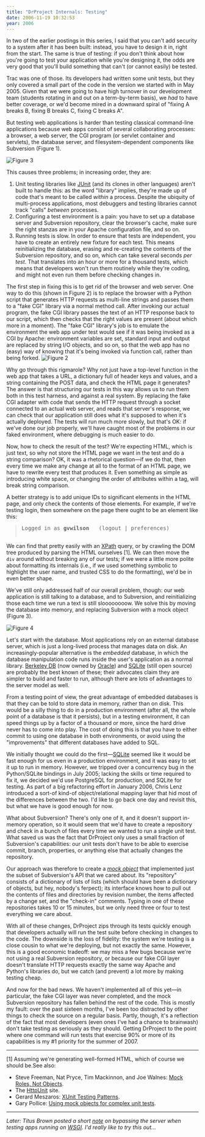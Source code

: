 ```yaml
---
title: "DrProject Internals: Testing"
date: 2006-11-19 10:32:53
year: 2006
---
```

In two of the earlier postings in this series, I said that you can't add security to a system after it has been built: instead, you have to design it in, right from the start.  The same is true of testing: if you don't think about how you're going to test your application while you're designing it, the odds are very good that you'll build something that can't (or cannot easily) be tested.

Trac was one of those.  Its developers had written some unit tests, but they only covered a small part of the code in the version we started with in May 2005.  Given that we were going to have high turnover in our development team (students rotating in and out on a term-by-term basis), we <em>had</em> to have better coverage, or we'd become mired in a downward spiral of "fixing A breaks B, fixing B breaks C, fixing C breaks A".

But testing web applications is harder than testing classical command-line applications because web apps consist of several collaborating processes: a browser, a web server, the CGI program (or servlet container and servlets), the database server, and filesystem-dependent components like Subversion (Figure 1).

<img id="image726" alt="Figure 3" src="{{'/files/2006/11/test041.png' | relative_url}}" />

This causes three problems; in increasing order, they are:
<ol>
  <li>Unit testing libraries like <a href="http://www.junit.org">JUnit</a> (and its clones in other   languages) aren't built to handle this: as the word "library"   implies, they're made up of code that's meant to be called   <em>within</em> a process.  Despite the ubiquity of multi-process   applications, most debuggers and testing libraries cannot track   "calls" <em>between</em> processes.</li>
  <li>Configuring a test environment is a pain: you have to set up a   database server and Subversion repository, clear the browser's   cache, make sure the right stanzas are in your Apache configuration   file, and so on.</li>
  <li>Running tests is slow.  In order to ensure that tests are   independent, you have to create an entirely new fixture for each   test.  This means reinitializing the database, erasing and   re-creating the contents of the Subversion repository, and so on,   which can take several seconds <em>per test</em>.  That translates   into an hour or more for a thousand tests, which means that   developers won't run them routinely while they're coding, and might   not even run them before checking changes in.</li>
</ol>
The first step in fixing this is to get rid of the browser and web server.  One way to do this (shown in Figure 2) is to replace the browser with a Python script that generates HTTP requests as multi-line strings and passes them to a "fake CGI" library via a normal method call.  After invoking our actual program, the fake CGI library passes the text of an HTTP response back to our script, which then checks that the right values are present (about which more in a moment).  The "fake CGI" library's job is to emulate the environment the web app under test would see if it was being invoked as a CGI by Apache: environment variables are set, standard input and output are replaced by string I/O objects, and so on, so that the web app has no (easy) way of knowing that it's being invoked via function call, rather than being forked.

<img id="image725" alt="Figure 2" src="{{'/files/2006/11/test03.png' | relative_url}}" />

Why go through this rigmarole?  Why not just have a top-level function in the web app that takes a URL, a dictionary full of header keys and values, and a string containing the POST data, and check the HTML page it generates?  The answer is that structuring our tests in this way allows us to run them both in this test harness, and against a real system.  By replacing the fake CGI adapter with code that sends the HTTP request through a socket connected to an actual web server, and reads that server's response, we can check that our application still does what it's supposed to when it's actually deployed.  The tests will run much more slowly, but that's OK: if we've done our job properly, we'll have caught most of the problems in our faked environment, where debugging is much easier to do.

Now, how to check the result of the test?  We're expecting HTML, which is just text, so why not store the HTML page we want in the test and do a string comparison?  OK, it was a rhetorical question—if we do that, then every time we make any change at all to the format of an HTML page, we have to rewrite every test that produces it.  Even something as simple as introducing white space, or changing the order of attributes within a tag, will break string comparison.

A better strategy is to add unique IDs to significant elements in the HTML page, and only check the contents of those elements.  For example, if we're testing login, then somewhere on the page there ought to be an element like this:
<blockquote>
<pre>
<div id="currentuser">Logged in as <strong>gvwilson</strong>   (logout | preferences)</div>
</pre>
</blockquote>
We can find that pretty easily with an <a href="http://en.wikipedia.org/wiki/XPath">XPath</a> query, or by crawling the DOM tree produced by parsing the HTML ourselves [1].  We can then move the <code>div</code> around without breaking any of our tests; if we were a little more polite about formatting its internals (i.e., if we used something symbolic to highlight the user name, and trusted CSS to do the formatting), we'd be in even better shape.

We've still only addressed half of our overall problem, though: our web application is still talking to a database, and to Subversion, and reinitializing those each time we run a text is still sloooooooow.  We solve this by moving the database into memory, and replacing Subversion with a mock object (Figure 3).

<img id="image724" alt="Figure 4" src="{{'/files/2006/11/test04.png' | relative_url}}" />

Let's start with the database.  Most applications rely on an external database server, which is just a long-lived process that manages data on disk.  An increasingly-popular alternative is the <em>embedded</em> database, in which the database manipulation code runs inside the user's application as a normal library.  <a href="http://www.oracle.com/database/berkeley-db/index.html">Berkeley DB</a> (now owned by <a href="http://www.oracle.com">Oracle</a>) and <a href="http://www.sqlite.org">SQLite</a> (still open source) are probably the best known of these; their advocates claim they are simpler to build and faster to run, although there are lots of advantages to the server model as well.

From a testing point of view, the great advantage of embedded databases is that they can be told to store data in memory, rather than on disk.  This would be a silly thing to do in a production environment (after all, the whole point of a database is that it persists), but in a testing environment, it can speed things up by a factor of a thousand or more, since the hard drive never has to come into play.  The cost of doing this is that you have to either commit to using one database in both environments, or avoid using the "improvements" that different databases have added to SQL.

We initially thought we could do the first—<a href="http://www.sqlite.org">SQLite</a> seemed like it would be fast enough for us even in a production environment, and it was easy to set it up to run in memory.  However, we tripped over a concurrency bug in the Python/SQLite bindings in July 2005; lacking the skills or time required to fix it, we decided we'd use PostgreSQL for production, and SQLite for testing.  As part of a big refactoring effort in January 2006, Chris Lenz introduced a sort-of kind-of object/relational mapping layer that hid most of the differences between the two.  I'd like to go back one day and revisit this, but what we have is good enough for now.

What about Subversion?  There's only one of it, and it doesn't support in-memory operation, so it would seem that we'd have to create a repository and check in a bunch of files every time we wanted to run a single unit test.  What saved us was the fact that DrProject only uses a small fraction of Subversion's capabilities: our unit tests don't have to be able to exercise commit, branch, properties, or anything else that actually changes the repository.

Our approach was therefore to create a <a href="http://en.wikipedia.org/wiki/Mock_Object"><em>mock object</em></a> that implemented just the subset of Subversion's API that we cared about.  Its "repository" consists of a dictionary of lists of lists (which should have been a dictionary of objects, but hey, nobody's ferpect); its interface knows how to pull out the contents of files and directories by revision number, the items affected by a change set, and the "check-in" comments.  Typing in one of these repositories takes 10 or 15 minutes, but we only need three or four to test everything we care about.

With all of these changes, DrProject zips through its tests quickly enough that developers actually will run the test suite before checking in changes to the code.  The downside is the loss of fidelity: the system we're testing is a close cousin to what we're deploying, but not exactly the same.  However, this is a good economic tradeoff: we may miss a few bugs because we're not using a real Subversion repository, or because our fake CGI layer doesn't translate HTTP requests exactly the same way Apache and Python's libraries do, but we catch (and prevent) a lot more by making testing cheap.

And now for the bad news.  We haven't implemented all of this yet—in particular, the fake CGI layer was never completed, and the mock Subversion repository has fallen behind the rest of the code. This is mostly my fault: over the past sixteen months, I've been too distracted by other things to check the source on a regular basis. Partly, though, it's a reflection of the fact that most developers (even ones I've had a chance to brainwash) don't take testing as seriously as they should.  Getting DrProject to the point where one command will run tests that exercise 90% or more of its capabilities is my #1 priority for the summer of 2007.

<hr />[1] Assuming we're generating well-formed HTML, which of course we should be.See also:
<ul>
  <li>Steve Freeman, Nat Pryce, Tim Mackinnon, and Joe Walnes: <a href="http://www.jmock.org/oopsla2004.pdf">Mock Roles, Not Objects</a>.</li>
  <li>The <a href="http://httpunit.sourceforge.net/">HttpUnit</a> site.</li>
  <li>Gerard Meszaros: <a href="http://xunitpatterns.com/">XUnit Testing Patterns</a>.</li>
  <li>Gary Pollice: <a href="http://www-128.ibm.com/developerworks/rational/library/oct06/pollice/index.html">Using mock objects for complex unit tests</a>.</li>
</ul>
<hr /><em>Later: Titus Brown posted a short <a href="http://ivory.idyll.org/blog/nov-06/making-in-process-xmlrpc-calls.html">note</a> on bypassing the server when testing apps running on <a href="http://wsgi.org/wsgi">WSGI</a>.  I'd really like to try this out…</em>

